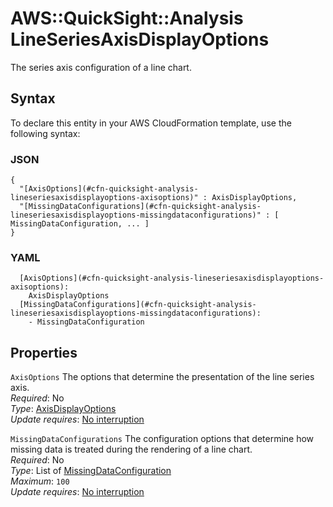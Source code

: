 # AWS::QuickSight::Analysis LineSeriesAxisDisplayOptions<a name="aws-properties-quicksight-analysis-lineseriesaxisdisplayoptions"></a>

The series axis configuration of a line chart\.

## Syntax<a name="aws-properties-quicksight-analysis-lineseriesaxisdisplayoptions-syntax"></a>

To declare this entity in your AWS CloudFormation template, use the following syntax:

### JSON<a name="aws-properties-quicksight-analysis-lineseriesaxisdisplayoptions-syntax.json"></a>

```
{
  "[AxisOptions](#cfn-quicksight-analysis-lineseriesaxisdisplayoptions-axisoptions)" : AxisDisplayOptions,
  "[MissingDataConfigurations](#cfn-quicksight-analysis-lineseriesaxisdisplayoptions-missingdataconfigurations)" : [ MissingDataConfiguration, ... ]
}
```

### YAML<a name="aws-properties-quicksight-analysis-lineseriesaxisdisplayoptions-syntax.yaml"></a>

```
  [AxisOptions](#cfn-quicksight-analysis-lineseriesaxisdisplayoptions-axisoptions):
    AxisDisplayOptions
  [MissingDataConfigurations](#cfn-quicksight-analysis-lineseriesaxisdisplayoptions-missingdataconfigurations):
    - MissingDataConfiguration
```

## Properties<a name="aws-properties-quicksight-analysis-lineseriesaxisdisplayoptions-properties"></a>

`AxisOptions` <a name="cfn-quicksight-analysis-lineseriesaxisdisplayoptions-axisoptions"></a>
The options that determine the presentation of the line series axis\.  
_Required_: No  
_Type_: [AxisDisplayOptions](aws-properties-quicksight-analysis-axisdisplayoptions.md)  
_Update requires_: [No interruption](https://docs.aws.amazon.com/AWSCloudFormation/latest/UserGuide/using-cfn-updating-stacks-update-behaviors.html#update-no-interrupt)

`MissingDataConfigurations` <a name="cfn-quicksight-analysis-lineseriesaxisdisplayoptions-missingdataconfigurations"></a>
The configuration options that determine how missing data is treated during the rendering of a line chart\.  
_Required_: No  
_Type_: List of [MissingDataConfiguration](aws-properties-quicksight-analysis-missingdataconfiguration.md)  
_Maximum_: `100`  
_Update requires_: [No interruption](https://docs.aws.amazon.com/AWSCloudFormation/latest/UserGuide/using-cfn-updating-stacks-update-behaviors.html#update-no-interrupt)
